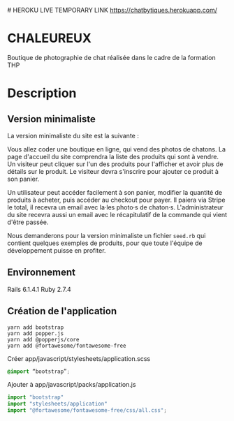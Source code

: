 # HEROKU LIVE TEMPORARY LINK
https://chatbytiques.herokuapp.com/

# CHALEUREUX
Boutique de photographie de chat réalisée dans le cadre de la formation THP

# Description 

## Version minimaliste
La version minimaliste du site est la suivante :

Vous allez coder une boutique en ligne, qui vend des photos de chatons. La page d'accueil du site comprendra la liste des produits qui sont à vendre. Un visiteur peut cliquer sur l'un des produits pour l'afficher et avoir plus de détails sur le produit. Le visiteur devra s'inscrire pour ajouter ce produit à son panier.

Un utilisateur peut accéder facilement à son panier, modifier la quantité de produits à acheter, puis accéder au checkout pour payer. Il paiera via Stripe le total, il recevra un email avec la·les photo·s de chaton·s. L'administrateur du site recevra aussi un email avec le récapitulatif de la commande qui vient d'être passée.

Nous demanderons pour la version minimaliste un fichier `seed.rb` qui contient quelques exemples de produits, pour que toute l'équipe de développement puisse en profiter.

## Environnement
Rails 6.1.4.1
Ruby 2.7.4

## Création de l'application

```
yarn add bootstrap
yarn add popper.js
yarn add @popperjs/core
yarn add @fortawesome/fontawesome-free
```

Créer app/javascript/stylesheets/application.scss
```css
@import “bootstrap”;
```
Ajouter à app/javascript/packs/application.js
```js
import "bootstrap"
import "stylesheets/application"
import "@fortawesome/fontawesome-free/css/all.css";
```
